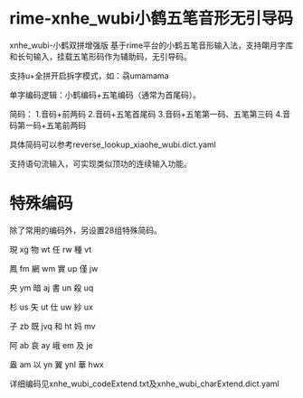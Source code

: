 # rime-xnhe_wubi小鹤五笔音形无引导码
xnhe_wubi-小鹤双拼增强版
基于rime平台的小鹤五笔音形输入法，支持朙月字库和长句输入，挂载五笔形码作为辅助码，无引导码。

支持u+全拼开启拆字模式，如：骉umamama

单字编码逻辑：小鹤编码+五笔编码（通常为首尾码）。

简码：
1.音码+前两码
2.音码+五笔首尾码
3.音码+五笔第一码、五笔第三码
4.音码第一码+五笔前两码

具体简码可以参考reverse_lookup_xiaohe_wubi.dict.yaml

支持语句流输入，可实现类似顶功的连续输入功能。

# 特殊编码

除了常用的编码外，另设置28组特殊简码。

現	xg 物	wt 任	rw 種	vt

鳳	fm 網	wm 實	up 僅	jw

央	ym 暗	aj 書	un 殺	uq

杉	us 矢	ut 仕	uw 紗	ux

子	zb 既	jvq 和	ht 妈	mv

阿	ab 哀	ay 峨	em 及	je

盎	am 以	yn 翼	ynl 華	hwx

详细编码见xnhe_wubi_codeExtend.txt及xnhe_wubi_charExtend.dict.yaml
